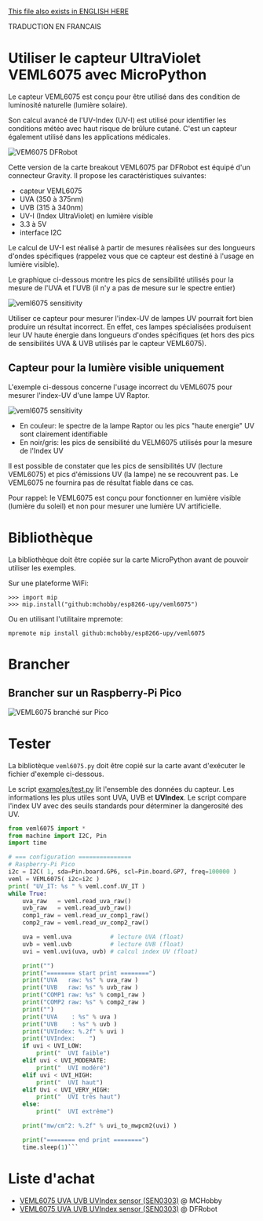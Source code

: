 [This file also exists in ENGLISH HERE](readme_ENG.md)

TRADUCTION EN FRANCAIS

# Utiliser le capteur UltraViolet VEML6075 avec MicroPython

Le capteur VEML6075 est conçu pour être utilisé dans des condition de luminosité naturelle (lumière solaire).

Son calcul avancé de l'UV-Index (UV-I) est utilisé pour identifier les conditions météo avec haut risque de brûlure cutané. C'est un capteur également utilisé dans les applications médicales.

![VEM6075 DFRobot](docs/_static/veml6075-micropython.jpg)

Cette version de la carte breakout VEML6075 par DFRobot est équipé d'un connecteur Gravity. Il propose les caractéristiques suivantes:
* capteur VEML6075
* UVA (350 à 375nm)
* UVB (315 à 340nm)
* UV-I (Index UltraViolet) en lumière visible
* 3.3 à 5V
* interface I2C

Le calcul de UV-I est réalisé à partir de mesures réalisées sur des longueurs d'ondes spécifiques (rappelez vous que ce capteur est destiné à l'usage en lumière visible).

Le graphique ci-dessous montre les pics de sensibilité utilisés pour la mesure de l'UVA et l'UVB (il n'y a pas de mesure sur le spectre entier)

![veml6075 sensitivity](docs/_static/veml6075-sensitivity.jpg)

Utiliser ce capteur pour mesurer l'index-UV de lampes UV pourrait fort bien produire un résultat incorrect. En effet, ces lampes spécialisées produisent leur UV haute énergie dans longueurs d'ondes spécifiques (et hors des pics de sensibilités UVA & UVB utilisés par le capteur VEML6075).

## Capteur pour la lumière visible uniquement
L'exemple ci-dessous concerne l'usage incorrect du VEML6075 pour mesurer l'index-UV d'une lampe UV Raptor.

![veml6075 sensitivity](docs/_static/veml6075-misuse.jpg)

* En couleur: le spectre de la lampe Raptor ou les pics "haute energie" UV sont clairement identifiable
* En noir/gris: les pics de sensibilité du VELM6075 utilisés pour la mesure de l'Index UV

Il est possible de constater que les pics de sensibilités UV (lecture VEML6075) et pics d'émissions UV (la lampe) ne se recouvrent pas.
Le VEML6075 ne fournira pas de résultat fiable dans ce cas.

Pour rappel: le VEML6075 est conçu pour fonctionner en lumière visible (lumière du soleil) et non pour mesurer une lumière UV artificielle.

# Bibliothèque

La bibliothèque doit être copiée sur la carte MicroPython avant de pouvoir utiliser les exemples.

Sur une plateforme WiFi:

```
>>> import mip
>>> mip.install("github:mchobby/esp8266-upy/veml6075")
```

Ou en utilisant l'utilitaire mpremote:

```
mpremote mip install github:mchobby/esp8266-upy/veml6075
```

# Brancher
## Brancher sur un Raspberry-Pi Pico

![VEML6075 branché sur Pico](docs/_static/veml6075-to-pico.jpg)

# Tester

La bibliotèque `veml6075.py` doit être copié sur la carte avant d'exécuter le fichier d'exemple ci-dessous.

Le script [examples/test.py](examples/test.py) lit l'ensemble des données du capteur.
Les informations les plus utiles sont UVA, UVB et __UVIndex__. Le script compare
l'index UV avec des seuils standards pour déterminer la dangerosité des UV.

``` python
from veml6075 import *
from machine import I2C, Pin
import time

# === configuration ===============
# Raspberry-Pi Pico
i2c = I2C( 1, sda=Pin.board.GP6, scl=Pin.board.GP7, freq=100000 )
veml = VEML6075( i2c=i2c )
print( "UV_IT: %s " % veml.conf.UV_IT )
while True:
	uva_raw   = veml.read_uva_raw()       
	uvb_raw   = veml.read_uvb_raw()       
	comp1_raw = veml.read_uv_comp1_raw()  
	comp2_raw = veml.read_uv_comp2_raw()  

	uva = veml.uva           # lecture UVA (float)
	uvb = veml.uvb           # lecture UVB (float)
	uvi = veml.uvi(uva, uvb) # calcul index UV (float)

	print("")
	print("======== start print ========")
	print("UVA   raw: %s" % uva_raw )
	print("UVB   raw: %s" % uvb_raw )
	print("COMP1 raw: %s" % comp1_raw )
	print("COMP2 raw: %s" % comp2_raw )
	print("")
	print("UVA    : %s" % uva )
	print("UVB    : %s" % uvb )
	print("UVIndex: %.2f" % uvi )
	print("UVIndex:    ")
	if uvi < UVI_LOW:
		print("  UVI faible")
	elif uvi < UVI_MODERATE:
		print("  UVI modéré")
	elif uvi < UVI_HIGH:
		print("  UVI haut")
	elif Uvi < UVI_VERY_HIGH:
		print("  UVI très haut")
	else:
		print("  UVI extrême")

	print("mw/cm^2: %.2f" % uvi_to_mwpcm2(uvi) )

	print("======== end print ========")
	time.sleep(1)```
```
# Liste d'achat
* [VEML6075 UVA UVB UVIndex sensor (SEN0303)](https://shop.mchobby.be/fr/environnemental-press-temp-hrel-gaz/1881-mesure-ultraviolet-veml6075-gravity-i2c-3232100018815-dfrobot.html) @ MCHobby
* [VEML6075 UVA UVB UVIndex sensor (SEN0303)](https://www.dfrobot.com/product-1906.html) @ DFRobot
